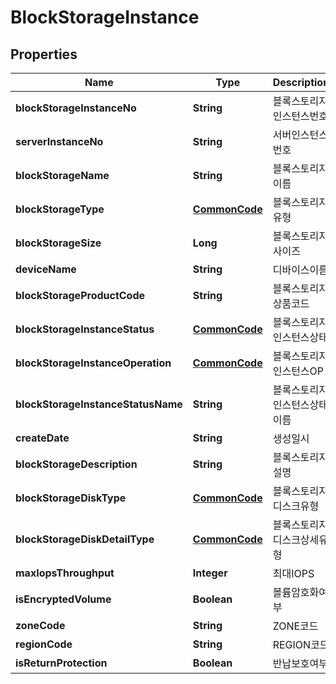 
# BlockStorageInstance

## Properties
Name | Type | Description | Notes
------------ | ------------- | ------------- | -------------
**blockStorageInstanceNo** | **String** | 블록스토리지인스턴스번호 |  [optional]
**serverInstanceNo** | **String** | 서버인스턴스번호 |  [optional]
**blockStorageName** | **String** | 블록스토리지이름 |  [optional]
**blockStorageType** | [**CommonCode**](CommonCode.md) | 블록스토리지유형 |  [optional]
**blockStorageSize** | **Long** | 블록스토리지사이즈 |  [optional]
**deviceName** | **String** | 디바이스이름 |  [optional]
**blockStorageProductCode** | **String** | 블록스토리지상품코드 |  [optional]
**blockStorageInstanceStatus** | [**CommonCode**](CommonCode.md) | 블록스토리지인스턴스상태 |  [optional]
**blockStorageInstanceOperation** | [**CommonCode**](CommonCode.md) | 블록스토리지인스턴스OP |  [optional]
**blockStorageInstanceStatusName** | **String** | 블록스토리지인스턴스상태이름 |  [optional]
**createDate** | **String** | 생성일시 |  [optional]
**blockStorageDescription** | **String** | 블록스토리지설명 |  [optional]
**blockStorageDiskType** | [**CommonCode**](CommonCode.md) | 블록스토리지디스크유형 |  [optional]
**blockStorageDiskDetailType** | [**CommonCode**](CommonCode.md) | 블록스토리지디스크상세유형 |  [optional]
**maxIopsThroughput** | **Integer** | 최대IOPS |  [optional]
**isEncryptedVolume** | **Boolean** | 볼륨암호화여부 |  [optional]
**zoneCode** | **String** | ZONE코드 |  [optional]
**regionCode** | **String** | REGION코드 |  [optional]
**isReturnProtection** | **Boolean** | 반납보호여부 |  [optional]



